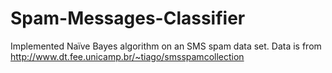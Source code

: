 # Spam-Messages-Classifier
Implemented Naïve Bayes algorithm on an SMS spam data set. 
Data is from http://www.dt.fee.unicamp.br/~tiago/smsspamcollection

